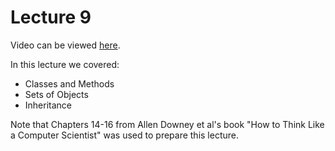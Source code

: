 # Lecture 9
Video can be viewed [here](https://youtu.be/dFr_QukmfIg).

In this lecture we covered:
- Classes and Methods
- Sets of Objects
- Inheritance

Note that Chapters 14-16 from Allen Downey et al's book "How to Think Like a Computer Scientist" was used to prepare this lecture.
